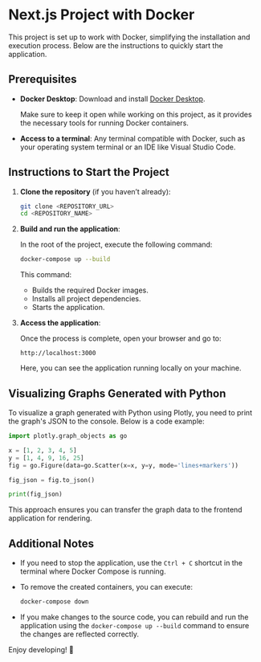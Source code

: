 # Next.js Project with Docker

This project is set up to work with Docker, simplifying the installation and execution process. Below are the instructions to quickly start the application.

## Prerequisites

- **Docker Desktop**: Download and install [Docker Desktop](https://www.docker.com/products/docker-desktop).

  Make sure to keep it open while working on this project, as it provides the necessary tools for running Docker containers.

- **Access to a terminal**: Any terminal compatible with Docker, such as your operating system terminal or an IDE like Visual Studio Code.

## Instructions to Start the Project

1. **Clone the repository** (if you haven’t already):

   ```bash
   git clone <REPOSITORY_URL>
   cd <REPOSITORY_NAME>
   ```

2. **Build and run the application**:

   In the root of the project, execute the following command:

   ```bash
   docker-compose up --build
   ```

   This command:

   - Builds the required Docker images.
   - Installs all project dependencies.
   - Starts the application.

3. **Access the application**:

   Once the process is complete, open your browser and go to:

   ```url
   http://localhost:3000
   ```

   Here, you can see the application running locally on your machine.

## Visualizing Graphs Generated with Python

To visualize a graph generated with Python using Plotly, you need to print the graph's JSON to the console. Below is a code example:

```python
import plotly.graph_objects as go

x = [1, 2, 3, 4, 5]
y = [1, 4, 9, 16, 25]
fig = go.Figure(data=go.Scatter(x=x, y=y, mode='lines+markers'))

fig_json = fig.to_json()

print(fig_json)
```

This approach ensures you can transfer the graph data to the frontend application for rendering.

## Additional Notes

- If you need to stop the application, use the `Ctrl + C` shortcut in the terminal where Docker Compose is running.
- To remove the created containers, you can execute:

  ```bash
  docker-compose down
  ```

- If you make changes to the source code, you can rebuild and run the application using the `docker-compose up --build` command to ensure the changes are reflected correctly.

Enjoy developing! 🚀
